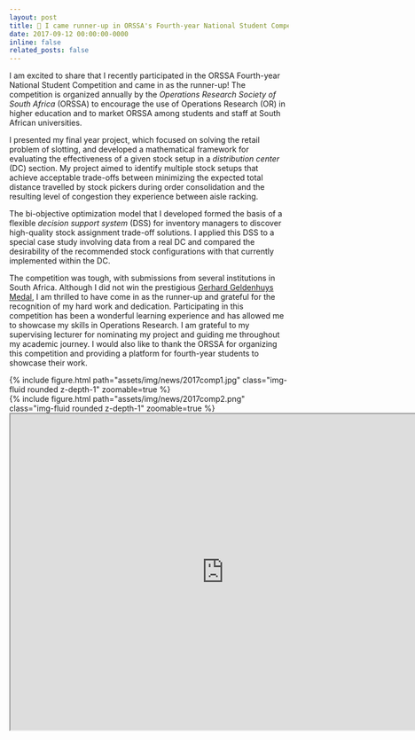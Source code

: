 ```yaml
---
layout: post
title: 🥈 I came runner-up in ORSSA's Fourth-year National Student Competition
date: 2017-09-12 00:00:00-0000
inline: false
related_posts: false
---
```


I am excited to share that I recently participated in the ORSSA Fourth-year National Student Competition and came in as the runner-up! The competition is organized annually by the *Operations Research Society of South Africa* (ORSSA) to encourage the use of Operations Research (OR) in higher education and to market ORSSA among students and staff at South African universities.

I presented my final year project, which focused on solving the retail problem of slotting, and developed a mathematical framework for evaluating the effectiveness of a given stock setup in a *distribution center* (DC) section. My project aimed to identify multiple stock setups that achieve acceptable trade-offs between minimizing the expected total distance travelled by stock pickers during order consolidation and the resulting level of congestion they experience between aisle racking.

The bi-objective optimization model that I developed formed the basis of a flexible *decision support system* (DSS) for inventory managers to discover high-quality stock assignment trade-off solutions. I applied this DSS to a special case study involving data from a real DC and compared the desirability of the recommended stock configurations with that currently implemented within the DC.

The competition was tough, with submissions from several institutions in South Africa. Although I did not win the prestigious [Gerhard Geldenhuys Medal](https://www.orssa.org.za/honscomp), I am thrilled to have come in as the runner-up and grateful for the recognition of my hard work and dedication. Participating in this competition has been a wonderful learning experience and has allowed me to showcase my skills in Operations Research. I am grateful to my supervising lecturer for nominating my project and guiding me throughout my academic journey. I would also like to thank the ORSSA for organizing this competition and providing a platform for fourth-year students to showcase their work.

<div class="row mt-3">
    <div class="col-sm mt-3 mt-md-0">
        {% include figure.html path="assets/img/news/2017comp1.jpg" class="img-fluid rounded z-depth-1" zoomable=true %}
    </div>
    <div class="col-sm mt-3 mt-md-0">
        {% include figure.html path="assets/img/news/2017comp2.png" class="img-fluid rounded z-depth-1" zoomable=true %}
    </div>
</div>
<iframe width="770" height="570.32" src="https://www.youtube.com/embed/S_QAAFVKKo0"></iframe>
